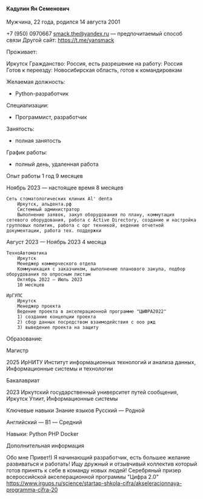 ####   	Кадулин Ян Семенович
Мужчина, 22 года, родился 14 августа 2001

+7 (950) 0970667
smack.the@yandex.ru — предпочитаемый способ связи
Другой сайт: https://t.me/yansmack

Проживает:

Иркутск
Гражданство: Россия, есть разрешение на работу: Россия
Готов к переезду: Новосибирская область, готов к командировкам

Желаемая должность: 
- Python-разработчик

Специализации:  
-  Программист, разработчик

Занятость:
- полная занятость

График работы:
-  полный день, удаленная работа

Опыт работы 
1 год 9 месяцев

Ноябрь 2023 — настоящее время 8 месяцев

	Сеть стоматологических клиник Al' denta
		Иркутск, альдента.рф
		Системный администратор	
		Выполнение заявок, закуп оборудования по плану, коммутация сетевого оборудования, работа с Active Directory, создание и настройка групповых политик, работа с орг техникой, ведение отчетной документации, работа тех. поддержки

Август 2023 — Ноябрь 2023 4 месяца

	ТехноАвтоматика
		Иркутск
		Менеджер коммерческого отдела
		Коммуникация с заказчиком, выполнение планового закупа, подбор оборудования по опросным листам
		Октябрь 2022 — Июль 2023
		10 месяцев

	ИрГУПС
		Иркутск
		Менеджер проекта
		Ведение проекта в акселерационной программе "ЦЫФРА2022"
		1) создание концепции проекта
		2) сбор данных посредством взаимодействия с ооо ржд
		3) выведение проекта на защиту
Образование:

Магистр

2025 ИрНИТУ
Институт информационных технологий и анализа данных, Информационные системы и технологии

Бакалавриат

2023	Иркутский государственный университет путей сообщения, Иркутск
Утиит, Информационные системы

Ключевые навыки
Знание языков	Русский — Родной

Английский — B1 — Средний

Навыки:	Python  PHP  Docker

Дополнительная информация

Обо мне	Привет!) Я начинающий разработчик, есть большее желание развиваться и работать! Ищу дружный и отзывчивый коллектив который готов принять к себе в команду новых людей!
Серебряный призер всероссийской акселерационной программы "Цифра 2.0"
https://www.irgups.ru/science/startap-shkola-cifra/akseleracionnaya-programma-cifra-20
